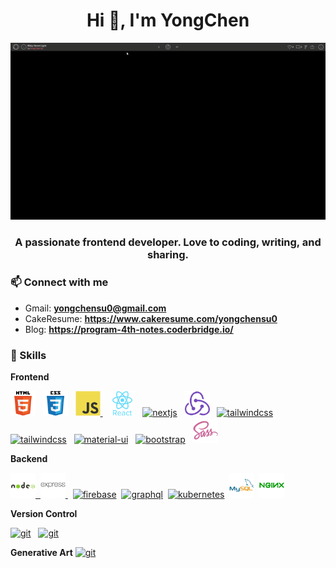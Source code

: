 <h1 align="center">Hi 👋, I'm YongChen</h1>

<p align="center">
<img src="https://raw.githubusercontent.com/YongChenSu/YongChenSu/main/banner.gif">
</p>

<h3 align="center">A passionate frontend developer. Love to coding, writing, and sharing.</h3>

<h3 align="left">📫 Connect with me</h3>

- Gmail: **yongchensu0@gmail.com**
- CakeResume: **https://www.cakeresume.com/yongchensu0**
- Blog: **https://program-4th-notes.coderbridge.io/**

<h3 align="left">🌱 Skills</h3>

**Frontend**

<a href="https://www.w3.org/html/" target="_blank"><img src="https://raw.githubusercontent.com/devicons/devicon/master/icons/html5/html5-original-wordmark.svg" alt="html5" width="40" height="40"/></a>&nbsp;&nbsp; <a href="https://www.w3schools.com/css/" target="_blank"><img src="https://raw.githubusercontent.com/devicons/devicon/master/icons/css3/css3-original-wordmark.svg" alt="css3" width="40" height="40"/></a>&nbsp;&nbsp; <a href="https://developer.mozilla.org/en-US/docs/Web/JavaScript" target="_blank"><img src="https://raw.githubusercontent.com/devicons/devicon/master/icons/javascript/javascript-original.svg" alt="javascript" width="40" height="40"/> </a>&nbsp;&nbsp; <a href="https://reactjs.org/" target="_blank"><img src="https://raw.githubusercontent.com/devicons/devicon/master/icons/react/react-original-wordmark.svg" alt="react" width="40" height="40"/></a>&nbsp;&nbsp; <a href="https://nextjs.org/" target="_blank"><img src="https://cdn.worldvectorlogo.com/logos/nextjs-3.svg" alt="nextjs" width="40" height="40"/></a>&nbsp;&nbsp; <a href="https://redux.js.org" target="_blank"><img src="https://raw.githubusercontent.com/devicons/devicon/master/icons/redux/redux-original.svg" alt="redux" width="40" height="40"/></a>&nbsp;&nbsp; <a href="https://styled-components.com/" target="_blank"><img src="https://cdn-images-1.medium.com/max/1200/1*N0XV3gco7Ed4brMoxwdjVg@2x.png" alt="tailwindcss" width="40" height="40"/></a>&nbsp;&nbsp; <a href="https://tailwindcss.com/" target="_blank"><img src="https://camo.githubusercontent.com/53b9876cd8e38928387c6824043b0e2772b15b1bfdb7f42d0864216abbf3dfe8/68747470733a2f2f7265666163746f72696e6775692e6e7963332e63646e2e6469676974616c6f6365616e7370616365732e636f6d2f7461696c77696e642d6c6f676f2e737667" alt="tailwindcss" width="100" height="40"/></a>&nbsp;&nbsp; <a href="https://material-ui.com/" target="_blank"><img src="https://material-ui.com/static/logo_raw.svg" alt="material-ui" width="40" height="40"/></a>&nbsp;&nbsp; <a href="https://getbootstrap.com/" target="_blank"><img src="https://avatars.githubusercontent.com/u/2918581?s=200&v=4" alt="bootstrap" width="40" height="40"/></a>&nbsp;&nbsp; <a href="https://sass-lang.com" target="_blank"><img src="https://raw.githubusercontent.com/devicons/devicon/master/icons/sass/sass-original.svg" alt="sass" width="40" height="40"/></a>&nbsp;&nbsp; 


**Backend**

<a href="https://nodejs.org" target="_blank"><img src="https://raw.githubusercontent.com/devicons/devicon/master/icons/nodejs/nodejs-original-wordmark.svg" alt="nodejs" width="40" height="40"/>&nbsp;&nbsp;<a href="https://expressjs.com" target="_blank"><img src="https://raw.githubusercontent.com/devicons/devicon/master/icons/express/express-original-wordmark.svg" alt="express" width="40" height="40"/> </a>&nbsp;&nbsp;<a href="https://firebase.google.com/" target="_blank"><img src="https://www.vectorlogo.zone/logos/firebase/firebase-icon.svg" alt="firebase" width="40" height="40"/></a>&nbsp;&nbsp;<a href="https://graphql.org" target="_blank"><img src="https://www.vectorlogo.zone/logos/graphql/graphql-icon.svg" alt="graphql" width="40" height="40"/></a>&nbsp;&nbsp;<a href="https://kubernetes.io" target="_blank"><img src="https://www.vectorlogo.zone/logos/kubernetes/kubernetes-icon.svg" alt="kubernetes" width="40" height="40"/></a>&nbsp;&nbsp;<a href="https://www.mysql.com/" target="_blank"><img src="https://raw.githubusercontent.com/devicons/devicon/master/icons/mysql/mysql-original-wordmark.svg" alt="mysql" width="40" height="40"/></a>&nbsp;&nbsp;<a href="https://www.nginx.com" target="_blank"><img src="https://raw.githubusercontent.com/devicons/devicon/master/icons/nginx/nginx-original.svg" alt="nginx" width="40" height="40"/></a>&nbsp;&nbsp;</a>&nbsp;&nbsp;


**Version Control**

<a href="https://git-scm.com/" target="_blank"><img src="https://www.vectorlogo.zone/logos/git-scm/git-scm-icon.svg" alt="git" width="40" height="40"/></a>&nbsp;&nbsp; <a href="https://github.com/YongChenSu" target="_blank"><img src="https://upload.wikimedia.org/wikipedia/commons/9/91/Octicons-mark-github.svg" alt="git" width="40" height="40"/></a>&nbsp;&nbsp;

**Generative Art**
<a href="https://p5js.org/" target="_blank"><img src="https://p5js.org/assets/img/p5js.svg" alt="git" width="40" height="40"/></a>&nbsp;&nbsp; 
